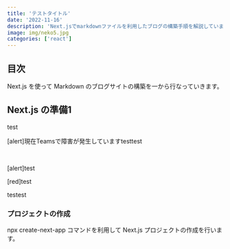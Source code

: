 ```yaml
---
title: 'テストタイトル'
date: '2022-11-16'
description: 'Next.jsでmarkdownファイルを利用したブログの構築手順を解説しています。'
image: img/neko5.jpg
categories: ['react']
---
```


## 目次

Next.js を使って Markdown のブログサイトの構築を一から行なっていきます。

## Next.js の準備1

test

[alert]現在Teamsで障害が発生していますtesttest

<br>

[alert]test

[red]test

<div class="alert">testest</div>

### プロジェクトの作成

npx create-next-app コマンドを利用して Next.js プロジェクトの作成を行います。

